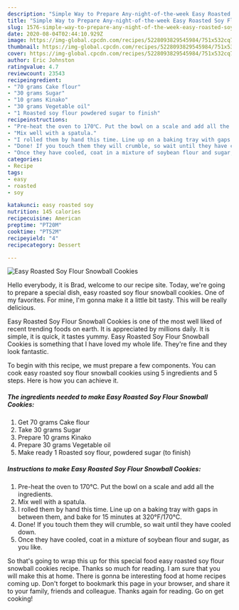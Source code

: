 ```yaml
---
description: "Simple Way to Prepare Any-night-of-the-week Easy Roasted Soy Flour Snowball Cookies"
title: "Simple Way to Prepare Any-night-of-the-week Easy Roasted Soy Flour Snowball Cookies"
slug: 1576-simple-way-to-prepare-any-night-of-the-week-easy-roasted-soy-flour-snowball-cookies
date: 2020-08-04T02:44:10.929Z
image: https://img-global.cpcdn.com/recipes/5228093829545984/751x532cq70/easy-roasted-soy-flour-snowball-cookies-recipe-main-photo.jpg
thumbnail: https://img-global.cpcdn.com/recipes/5228093829545984/751x532cq70/easy-roasted-soy-flour-snowball-cookies-recipe-main-photo.jpg
cover: https://img-global.cpcdn.com/recipes/5228093829545984/751x532cq70/easy-roasted-soy-flour-snowball-cookies-recipe-main-photo.jpg
author: Eric Johnston
ratingvalue: 4.7
reviewcount: 23543
recipeingredient:
- "70 grams Cake flour"
- "30 grams Sugar"
- "10 grams Kinako"
- "30 grams Vegetable oil"
- "1 Roasted soy flour powdered sugar to finish"
recipeinstructions:
- "Pre-heat the oven to 170℃. Put the bowl on a scale and add all the ingredients."
- "Mix well with a spatula."
- "I rolled them by hand this time. Line up on a baking tray with gaps in between them, and bake for 15 minutes at 320°F/170°C."
- "Done! If you touch them they will crumble, so wait until they have cooled down."
- "Once they have cooled, coat in a mixture of soybean flour and sugar, as you like."
categories:
- Recipe
tags:
- easy
- roasted
- soy

katakunci: easy roasted soy 
nutrition: 145 calories
recipecuisine: American
preptime: "PT20M"
cooktime: "PT52M"
recipeyield: "4"
recipecategory: Dessert

---
```



![Easy Roasted Soy Flour Snowball Cookies](https://img-global.cpcdn.com/recipes/5228093829545984/751x532cq70/easy-roasted-soy-flour-snowball-cookies-recipe-main-photo.jpg)

Hello everybody, it is Brad, welcome to our recipe site. Today, we're going to prepare a special dish, easy roasted soy flour snowball cookies. One of my favorites. For mine, I'm gonna make it a little bit tasty. This will be really delicious.



Easy Roasted Soy Flour Snowball Cookies is one of the most well liked of recent trending foods on earth. It is appreciated by millions daily. It is simple, it is quick, it tastes yummy. Easy Roasted Soy Flour Snowball Cookies is something that I have loved my whole life. They're fine and they look fantastic.


To begin with this recipe, we must prepare a few components. You can cook easy roasted soy flour snowball cookies using 5 ingredients and 5 steps. Here is how you can achieve it.

<!--inarticleads1-->

##### The ingredients needed to make Easy Roasted Soy Flour Snowball Cookies:

1. Get 70 grams Cake flour
1. Take 30 grams Sugar
1. Prepare 10 grams Kinako
1. Prepare 30 grams Vegetable oil
1. Make ready 1 Roasted soy flour, powdered sugar (to finish)




<!--inarticleads2-->

##### Instructions to make Easy Roasted Soy Flour Snowball Cookies:

1. Pre-heat the oven to 170℃. Put the bowl on a scale and add all the ingredients.
1. Mix well with a spatula.
1. I rolled them by hand this time. Line up on a baking tray with gaps in between them, and bake for 15 minutes at 320°F/170°C.
1. Done! If you touch them they will crumble, so wait until they have cooled down.
1. Once they have cooled, coat in a mixture of soybean flour and sugar, as you like.




So that's going to wrap this up for this special food easy roasted soy flour snowball cookies recipe. Thanks so much for reading. I am sure that you will make this at home. There is gonna be interesting food at home recipes coming up. Don't forget to bookmark this page in your browser, and share it to your family, friends and colleague. Thanks again for reading. Go on get cooking!
